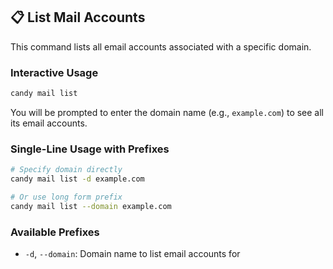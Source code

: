 ## 📋 List Mail Accounts
This command lists all email accounts associated with a specific domain.

### Interactive Usage
```bash
candy mail list
```
You will be prompted to enter the domain name (e.g., `example.com`) to see all its email accounts.

### Single-Line Usage with Prefixes
```bash
# Specify domain directly
candy mail list -d example.com

# Or use long form prefix
candy mail list --domain example.com
```

### Available Prefixes
- `-d`, `--domain`: Domain name to list email accounts for
